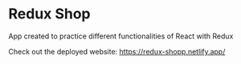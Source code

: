# Redux Shop

App created to practice different functionalities of React with Redux

Check out the deployed website:
https://redux-shopp.netlify.app/
